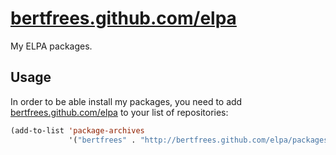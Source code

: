 # [bertfrees.github.com/elpa](http://bertfrees.github.com/elpa)

My ELPA packages.

## Usage
In order to be able install my packages, you need to add [bertfrees.github.com/elpa](http://bertfrees.github.com/elpa) to your list of repositories:

```lisp
(add-to-list 'package-archives
             '("bertfrees" . "http://bertfrees.github.com/elpa/packages/"))
```

